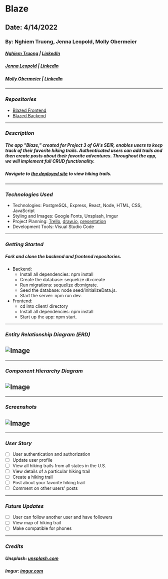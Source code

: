 # Blaze

## Date: 4/14/2022

### By: Nghiem Truong, Jenna Leopold, Molly Obermeier

##### [Nghiem Truong](https://github.com/vinhnghiemcr) | [LinkedIn](https://www.linkedin.com/in/nghiem-v-truong/)

##### [Jenna Leopold](https://github.com/Jenna424) | [LinkedIn](https://www.linkedin.com/in/jenna-leopold-136294127)

##### [Molly Obermeier](https://github.com/Tamollyo) | [LinkedIn](www.linkedin.com/in/marieobermeier)

---

### **_Repositories_**

- [Blazed Frontend](https://github.com/vinhnghiemcr/Blaze-FrontEnd)
- [Blazed Backend](https://github.com/vinhnghiemcr/Blaze-BackEnd)

---

### **_Description_**

##### The app "Blaze," created for Project 3 of GA's SEIR, enables users to keep track of their favorite hiking trails. Authenticated users can add trails and then create posts about their favorite adventures. Throughout the app, we will implement full CRUD functionality.

##### Navigate to [the deployed site](https://blazetrailmix.herokuapp.com/) to view hiking trails.

---

### **_Technologies Used_**

- Technologies: PostgreSQL, Express, React, Node, HTML, CSS, JavaScript
- Styling and Images: Google Fonts, Unsplash, Imgur
- Project Planning: [Trello](https://trello.com/invite/b/gnVDindH/405d0b682cfc93ecd318afbf155f37d9/blaze-a-hiking-app), [draw.io](https://app.diagrams.net/#G1Qdu3kiX9VtsTBV22ggTQZRtyofrHylN5), [presentation](https://docs.google.com/presentation/d/1h-t2oEH_5lrVxEy0NbCrnA7XOLgqy3V-dtJx9obf5EA/edit?usp=sharing)
- Development Tools: Visual Studio Code

---

### **_Getting Started_**

##### Fork and clone the backend and frontend repositories.

- Backend:
  - Install all dependencies: npm install
  - Create the database: sequelize db:create
  - Run migrations: sequelize db:migrate.
  - Seed the database: node seed/initializeData.js.
  - Start the server: npm run dev.
- Frontend:
  - cd into client/ directory
  - Install all dependencies: npm install
  - Start up the app: npm start.

---

### **_Entity Relationship Diagram (ERD)_**

## ![Image](https://i.imgur.com/vq10GOi.png)

---

### **_Component Hierarchy Diagram_**

## ![Image](https://i.imgur.com/XB0DRt9.png)

---

### **_Screenshots_**
## ![Image](https://github.com/vinhnghiemcr/Blaze-FrontEnd/blob/main/Blaze-trail.png?raw=true)

---

### **_User Story_**

- [ ] User authentication and authorization
- [ ] Update user profile
- [ ] View all hiking trails from all states in the U.S.
- [ ] View details of a particular hiking trail
- [ ] Create a hiking trail
- [ ] Post about your favorite hiking trail
- [ ] Comment on other users' posts

---

### **_Future Updates_**

- [ ] User can follow another user and have followers
- [ ] View map of hiking trail
- [ ] Make compatible for phones

---

### **_Credits_**

##### **Unsplash:** [unsplash.com](https://unsplash.com/)

##### **Imgur:** [imgur.com](https://imgur.com/)
